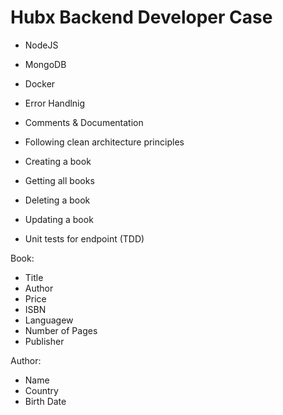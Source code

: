 # Hubx Backend Developer Case

- NodeJS
- MongoDB
- Docker
- Error Handlnig
- Comments & Documentation
- Following clean architecture principles

- Creating a book
- Getting all books
- Deleting a book
- Updating a book
- Unit tests for endpoint (TDD)

Book:

- Title
- Author
- Price
- ISBN
- Languagew
- Number of Pages
- Publisher

Author:

- Name
- Country
- Birth Date
